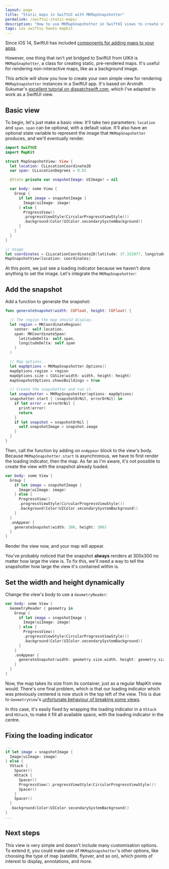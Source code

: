 ```yaml
---
layout: page
title: "Static maps in SwiftUI with MKMapSnapshotter"
permalink: /swiftui-static-maps/
description: "How to use MKMapSnapshotter in SwiftUI views to create static maps"
tags: ios swiftui howto mapkit
---
```


Since iOS 14, SwiftUI has included [components for adding maps to your apps](https://swiftwithmajid.com/2020/07/29/using-mapkit-with-swiftui/).

However, one thing that isn't yet bridged to SwiftUI from UIKit is `MKMapSnaphotter`, a class for creating static, pre-rendered maps. It's useful for rendering non-interactive maps, like as a background image.

This article will show you how to create your own simple view for rendering `MKMapSnapshotter` instances in a SwiftUI app. It's based on Arvindh Sukumar's [excellent tutorial on dispatchswift.com](https://dispatchswift.com/render-a-map-as-an-image-using-mapkit-3102a5a3fa5), which I've adapted to work as a SwiftUI view.

## Basic view

To begin, let's just make a basic view. It'll take two parameters: `location` and `span`. `span` can be optional, with a default value. It'll also have an optional state variable to represent the image that `MKMapSnapshotter` produces, and we'll eventually render. 

```swift
import SwiftUI
import MapKit

struct MapSnapshotView: View {
  let location: CLLocationCoordinate2D
  var span: CLLocationDegrees = 0.01

  @State private var snapshotImage: UIImage? = nil

  var body: some View {
    Group {
      if let image = snapshotImage {
        Image(uiImage: image)
      } else {
        ProgressView()
        .progressViewStyle(CircularProgressViewStyle())
        .background(Color(UIColor.secondarySystemBackground))
      }
    }
  }
}

// Usage
let coordinates = CLLocationCoordinate2D(latitude: 37.332077, longitude: -122.02962) // Apple Park, California
MapSnapshotView(location: coordinates)
```

At this point, we just see a loading indicator because we haven't done anything to set the image. Let's integrate the `MKMapSnapshotter`:

## Add the snapshot

Add a function to generate the snapshot:

```swift
func generateSnapshot(width: CGFloat, height: CGFloat) {

  // The region the map should display.
  let region = MKCoordinateRegion(
    center: self.location, 
    span: MKCoordinateSpan(
      latitudeDelta: self.span, 
      longitudeDelta: self.span
    )
  )

  // Map options.
  let mapOptions = MKMapSnapshotter.Options()
  mapOptions.region = region
  mapOptions.size = CGSize(width: width, height: height)
  mapSnapshotOptions.showsBuildings = true

  // Create the snapshotter and run it.
  let snapshotter = MKMapSnapshotter(options: mapOptions)
  snapshotter.start { (snapshotOrNil, errorOrNil) in
    if let error = errorOrNil {
      print(error)
      return
    }
    if let snapshot = snapshotOrNil {
      self.snapshotImage = snapshot.image
    }
  }
}
```

Then, call the function by adding on `onAppear` block to the view's body. Because `MKMapSnapshotter.start` is asynchronous, we have to first render the loading indicator, then the map. As far as I'm aware, it's not possible to create the view with the snapshot already loaded.

```swift
var body: some View {
  Group {
    if let image = snapshotImage {
      Image(uiImage: image)
    } else {
      ProgressView()
      .progressViewStyle(CircularProgressViewStyle())
      .background(Color(UIColor.secondarySystemBackground))
    }
  }
  .onAppear {
    generateSnapshot(width: 300, height: 300)
  }
}
```

Render the view now, and your map will appear.

You've probably noticed that the snapshot **always** renders at 300x300 no matter how large the view is. To fix this, we'll need a way to tell the snapshotter how large the view it's contained within is.

## Set the width and height dynamically

Change the view's body to use a `GeometryReader`:

```swift
var body: some View {
  GeometryReader { geometry in
    Group {
      if let image = snapshotImage {
        Image(uiImage: image)
      } else {
        ProgressView()
        .progressViewStyle(CircularProgressViewStyle())
        .background(Color(UIColor.secondarySystemBackground))
      }
    }
    .onAppear {
      generateSnapshot(width: geometry.size.width, height: geometry.size.height)
    }
  }
}
```

Now, the map takes its size from its container, just as a regular MapKit view would. There's one final problem, which is that our loading indicator which was previously centered is now stuck in the top left of the view. This is due to `GeometryView`'s [unfortunate behaviour of breaking some views](https://swiftwithmajid.com/2020/11/04/how-to-use-geometryreader-without-breaking-swiftui-layout/).

In this case, it's easily fixed by wrapping the loading indicator in a `VStack` and `HStack`, to make it fill all available space, with the loading indicator in the centre.

## Fixing the loading indicator

```swift
...
if let image = snapshotImage {
  Image(uiImage: image)
} else {
  VStack {
    Spacer()
    HStack {
      Spacer()
      ProgressView().progressViewStyle(CircularProgressViewStyle())
      Spacer()
    }
    Spacer()
  }
  .background(Color(UIColor.secondarySystemBackground))
}
...
```

## Next steps

This view is very simple and doesn't include many customisation options. To extend it, you could make use of `MKMapSnapshotter`'s other options, like choosing the type of map (satellite, flyover, and so on), which points of interest to display, annotations, and more.
